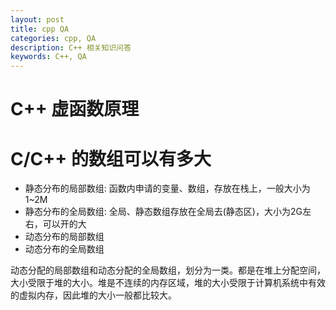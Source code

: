 ```yaml
---
layout: post
title: cpp QA
categories: cpp, QA
description: C++ 相关知识问答
keywords: C++, QA
---
```


# C++ 虚函数原理


# C/C++ 的数组可以有多大

* 静态分布的局部数组: 函数内申请的变量、数组，存放在栈上，一般大小为1~2M
* 静态分布的全局数组: 全局、静态数组存放在全局去(静态区)，大小为2G左右，可以开的大
* 动态分布的局部数组
* 动态分布的全局数组

动态分配的局部数组和动态分配的全局数组，划分为一类。都是在堆上分配空间，大小受限于堆的大小。堆是不连续的内存区域，堆的大小受限于计算机系统中有效的虚拟内存，因此堆的大小一般都比较大。